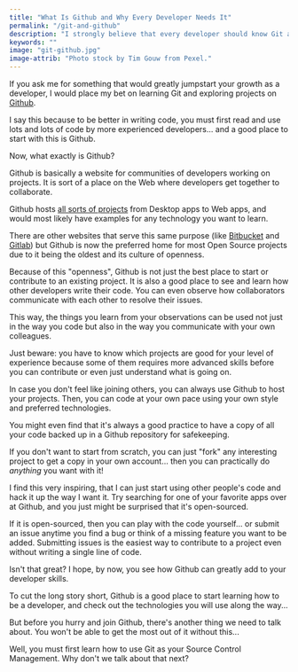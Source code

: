 ```yaml
---
title: "What Is Github and Why Every Developer Needs It"
permalink: "/git-and-github"
description: "I strongly believe that every developer should know Git and Github. Here's why."
keywords: ""
image: "git-github.jpg"
image-attrib: "Photo stock by Tim Gouw from Pexel."
---
```


If you ask me for something that would greatly jumpstart your growth as a developer, I would place my bet on learning Git and exploring projects on [Github](https://github.com/explore).

I say this because to be better in writing code, you must first read and use lots and lots of code by more experienced developers... and a good place to start with this is Github.
<!--more-->

Now, what exactly is Github?

Github is basically a website for communities of developers working on projects. It is sort of a place on the Web where developers get together to collaborate.

Github hosts [all sorts of projects](https://github.com/explore) from Desktop apps to Web apps, and would most likely have examples for any technology you want to learn.

There are other websites that serve this same purpose (like [Bitbucket](https://bitbucket.org) and [Gitlab](https://gitlab.com)) but Github is now the preferred home for most Open Source projects due to it being the oldest and its culture of openness.

Because of this "openness", Github is not just the best place to start or contribute to an existing project. It is also a good place to see and learn how other developers write their code. You can even observe how collaborators communicate with each other to resolve their issues.

This way, the things you learn from your observations can be used not just in the way you code but also in the way you communicate with your own colleagues.

Just beware: you have to know which projects are good for your level of experience because some of them requires more advanced skills before you can contribute or even just understand what is going on.

In case you don't feel like joining others, you can always use Github to host your projects. Then, you can code at your own pace using your own style and preferred technologies.

You might even find that it's always a good practice to have a copy of all your code backed up in a Github repository for safekeeping.

If you don't want to start from scratch, you can just "fork" any interesting project to get a copy in your own account... then you can practically do *anything* you want with it!

I find this very inspiring, that I can just start using other people's code and hack it up the way I want it. Try searching for one of your favorite apps over at Github, and you just might be surprised that it's open-sourced.

If it is open-sourced, then you can play with the code yourself... or submit an issue anytime you find a bug or think of a missing feature you want to be added. Submitting issues is the easiest way to contribute to a project even without writing a single line of code.

Isn't that great? I hope, by now, you see how Github can greatly add to your developer skills.

To cut the long story short, Github is a good place to start learning how to be a developer, and check out the technologies you will use along the way...

But before you hurry and join Github, there's another thing we need to talk about. You won't be able to get the most out of it without this...

Well, you must first learn how to use Git as your Source Control Management. Why don't we talk about that next?

<!--a class="button up-next" href="#git-how-to">Up Next: Read How To Use Git</a-->